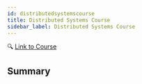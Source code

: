 ```yaml
---
id: distributedsystemscourse
title: Distributed Systems Course
sidebar_label: Distributed Systems Course
---
```


🔍 [Link to Course](http://www.distributedsystemscourse.com/)

## Summary

